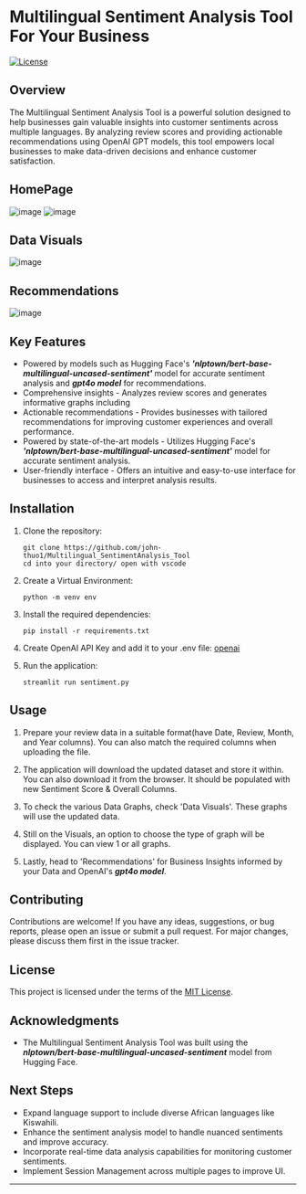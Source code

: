 # Multilingual Sentiment Analysis Tool For Your Business

[![License](https://img.shields.io/badge/license-MIT-blue.svg)](https://github.com/yourusername/yourrepository/blob/main/LICENSE)

## Overview

The Multilingual Sentiment Analysis Tool is a powerful solution designed to help businesses gain valuable insights into customer sentiments across multiple languages. By analyzing review scores and providing actionable recommendations using OpenAI GPT models, this tool empowers local businesses to make data-driven decisions and enhance customer satisfaction.

## HomePage
![image](https://github.com/user-attachments/assets/b4c45c92-e702-4368-b4e2-fad0b93bf1b0)
![image](https://github.com/user-attachments/assets/3bf13e67-bf32-4d68-9739-f5bb28a98c13)

## Data Visuals 
![image](https://github.com/user-attachments/assets/5a5159a5-9c27-4537-a808-6f331e49e865)

## Recommendations
![image](https://github.com/user-attachments/assets/828baa7b-102a-4425-ad1b-37d441ba2744)



## Key Features
- Powered by models such as Hugging Face's ***'nlptown/bert-base-multilingual-uncased-sentiment'*** model for accurate sentiment analysis and ***gpt4o model*** for recommendations.
- Comprehensive insights - Analyzes review scores and generates informative graphs including 
- Actionable recommendations - Provides businesses with tailored recommendations for improving customer experiences and overall performance.
- Powered by state-of-the-art models - Utilizes Hugging Face's ***'nlptown/bert-base-multilingual-uncased-sentiment'*** model for accurate sentiment analysis.
- User-friendly interface - Offers an intuitive and easy-to-use interface for businesses to access and interpret analysis results.

## Installation

1. Clone the repository:

   ```shell
   git clone https://github.com/john-thuo1/Multilingual_SentimentAnalysis_Tool
   cd into your directory/ open with vscode
   ```
2. Create a Virtual Environment:
    ```shell
    python -m venv env
    ```
3. Install the required dependencies:

   ```shell
   pip install -r requirements.txt
   ```
4. Create OpenAI API Key and add it to your .env file:
   [openai](https://platform.openai.com/)
   
5. Run the application:

   ```shell
   streamlit run sentiment.py
   ```

## Usage

1. Prepare your review data in a suitable format(have Date, Review, Month, and Year columns). You can also match the required columns when uploading the file.

2. The application will download the updated dataset and store it within. You can also download it from the browser. It should be populated with new Sentiment Score & Overall Columns.

3. To check the various Data Graphs, check 'Data Visuals'. These graphs will use the updated data.

4. Still on the Visuals, an option to choose the type of graph will be displayed. You can view 1 or all graphs.

7. Lastly, head to 'Recommendations' for Business Insights informed by your Data and OpenAI's ***gpt4o model***.

## Contributing

Contributions are welcome! If you have any ideas, suggestions, or bug reports, please open an issue or submit a pull request. For major changes, please discuss them first in the issue tracker.

## License

This project is licensed under the terms of the [MIT License](LICENSE).

## Acknowledgments

- The Multilingual Sentiment Analysis Tool was built using the ***nlptown/bert-base-multilingual-uncased-sentiment*** model from Hugging Face.

## Next Steps

- Expand language support to include diverse African languages like Kiswahili.
- Enhance the sentiment analysis model to handle nuanced sentiments and improve accuracy.
- Incorporate real-time data analysis capabilities for monitoring customer sentiments.
- Implement Session Management across multiple pages to improve UI.

---
